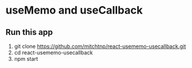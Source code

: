 # useMemo and useCallback

## Run this app

1. git clone https://github.com/mitchtnp/react-usememo-usecallback.git
2. cd react-usememo-usecallback
3. npm start
